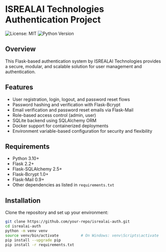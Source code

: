 # ISREALAI Technologies Authentication Project

![License: MIT](https://img.shields.io/badge/License-MIT-yellow.svg)
![Python Version](https://img.shields.io/badge/python-3.10+-blue)

## Overview

This Flask-based authentication system by ISREALAI Technologies provides a secure, modular, and scalable solution for user management and authentication.

## Features

- User registration, login, logout, and password reset flows
- Password hashing and verification with Flask-Bcrypt
- Email verification and password reset emails via Flask-Mail
- Role-based access control (admin, user)
- SQLite backend using SQLAlchemy ORM
- Docker support for containerized deployments
- Environment variable-based configuration for security and flexibility

## Requirements

- Python 3.10+
- Flask 2.2+
- Flask-SQLAlchemy 2.5+
- Flask-Bcrypt 1.0+
- Flask-Mail 0.9+
- Other dependencies as listed in `requirements.txt`

## Installation

Clone the repository and set up your environment:

```bash
git clone https://github.com/your-repo/isrealai-auth.git
cd isrealai-auth
python -m venv venv
source venv/bin/activate          # On Windows: venv\Scripts\activate
pip install --upgrade pip
pip install -r requirements.txt
